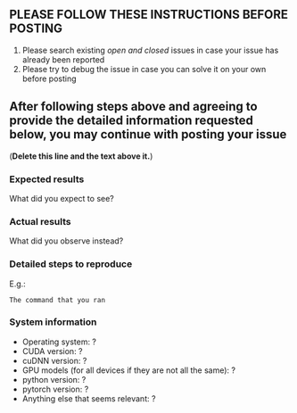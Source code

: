 ## PLEASE FOLLOW THESE INSTRUCTIONS BEFORE POSTING
1. Please search existing *open and closed* issues in case your issue has already been reported
2. Please try to debug the issue in case you can solve it on your own before posting

## After following steps above and agreeing to provide the detailed information requested below, you may continue with posting your issue
(**Delete this line and the text above it.**)

### Expected results

What did you expect to see?

### Actual results

What did you observe instead?

### Detailed steps to reproduce

E.g.:

```
The command that you ran
```

### System information

* Operating system: ?
* CUDA version: ?
* cuDNN version: ?
* GPU models (for all devices if they are not all the same): ?
* python version: ?
* pytorch version: ?
* Anything else that seems relevant: ?
